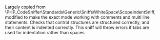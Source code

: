 Largely copied from
\PHP_CodeSniffer\Standards\Generic\Sniffs\WhiteSpace\ScopeIndentSniff,
modified to make the exact mode working with comments and multi line
statements.
Checks that control structures are structured correctly, and their content
is indented correctly.  This sniff will throw errors if tabs are used
for indentation rather than spaces.
